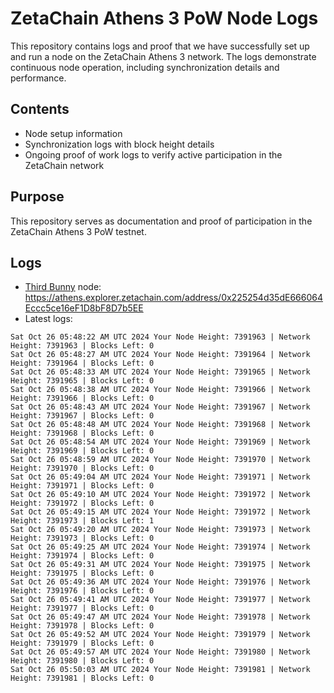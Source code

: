 # ZetaChain Athens 3 PoW Node Logs
This repository contains logs and proof that we have successfully set up and run a node on the ZetaChain Athens 3 network. The logs demonstrate continuous node operation, including synchronization details and performance.

## Contents
- Node setup information
- Synchronization logs with block height details
- Ongoing proof of work logs to verify active participation in the ZetaChain network

## Purpose
This repository serves as documentation and proof of participation in the ZetaChain Athens 3 PoW testnet.

## Logs

- [Third Bunny](https://thirdbunny.xyz/) node: https://athens.explorer.zetachain.com/address/0x225254d35dE666064Eccc5ce16eF1D8bF8D7b5EE
- Latest logs:
```
Sat Oct 26 05:48:22 AM UTC 2024 Your Node Height: 7391963 | Network Height: 7391963 | Blocks Left: 0
Sat Oct 26 05:48:27 AM UTC 2024 Your Node Height: 7391964 | Network Height: 7391964 | Blocks Left: 0
Sat Oct 26 05:48:33 AM UTC 2024 Your Node Height: 7391965 | Network Height: 7391965 | Blocks Left: 0
Sat Oct 26 05:48:38 AM UTC 2024 Your Node Height: 7391966 | Network Height: 7391966 | Blocks Left: 0
Sat Oct 26 05:48:43 AM UTC 2024 Your Node Height: 7391967 | Network Height: 7391967 | Blocks Left: 0
Sat Oct 26 05:48:48 AM UTC 2024 Your Node Height: 7391968 | Network Height: 7391968 | Blocks Left: 0
Sat Oct 26 05:48:54 AM UTC 2024 Your Node Height: 7391969 | Network Height: 7391969 | Blocks Left: 0
Sat Oct 26 05:48:59 AM UTC 2024 Your Node Height: 7391970 | Network Height: 7391970 | Blocks Left: 0
Sat Oct 26 05:49:04 AM UTC 2024 Your Node Height: 7391971 | Network Height: 7391971 | Blocks Left: 0
Sat Oct 26 05:49:10 AM UTC 2024 Your Node Height: 7391972 | Network Height: 7391972 | Blocks Left: 0
Sat Oct 26 05:49:15 AM UTC 2024 Your Node Height: 7391972 | Network Height: 7391973 | Blocks Left: 1
Sat Oct 26 05:49:20 AM UTC 2024 Your Node Height: 7391973 | Network Height: 7391973 | Blocks Left: 0
Sat Oct 26 05:49:25 AM UTC 2024 Your Node Height: 7391974 | Network Height: 7391974 | Blocks Left: 0
Sat Oct 26 05:49:31 AM UTC 2024 Your Node Height: 7391975 | Network Height: 7391975 | Blocks Left: 0
Sat Oct 26 05:49:36 AM UTC 2024 Your Node Height: 7391976 | Network Height: 7391976 | Blocks Left: 0
Sat Oct 26 05:49:41 AM UTC 2024 Your Node Height: 7391977 | Network Height: 7391977 | Blocks Left: 0
Sat Oct 26 05:49:47 AM UTC 2024 Your Node Height: 7391978 | Network Height: 7391978 | Blocks Left: 0
Sat Oct 26 05:49:52 AM UTC 2024 Your Node Height: 7391979 | Network Height: 7391979 | Blocks Left: 0
Sat Oct 26 05:49:57 AM UTC 2024 Your Node Height: 7391980 | Network Height: 7391980 | Blocks Left: 0
Sat Oct 26 05:50:03 AM UTC 2024 Your Node Height: 7391981 | Network Height: 7391981 | Blocks Left: 0
```
